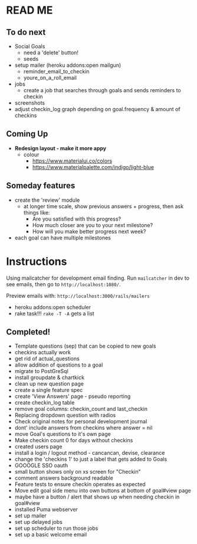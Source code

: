 # READ ME

## To do next

- Social Goals
  - need a 'delete' button!
  - seeds
- setup mailer (heroku addons:open mailgun)
  - reminder_email_to_checkin
  - youre_on_a_roll_email
- jobs
  - create a job that searches through goals and sends reminders to checkin
- screenshots
- adjust checkin_log graph depending on goal.frequency & amount of checkins


## Coming Up

- **Redesign layout - make it more appy**
  - colour
    - https://www.materialui.co/colors
    - https://www.materialpalette.com/indigo/light-blue

## Someday features

- create the 'review' module
  - at longer time scale, show previous answers + progress, then
    ask things like:
    - Are you satisfied with this progress?
    - How much closer are you to your next milestone?
    - How will you make better progress next week?
- each goal can have multiple milestones

# Instructions

Using mailcatcher for development email finding. Run `mailcatcher` in dev to see emails, then go to `http://localhost:1080/`.

Preview emails with: `http://localhost:3000/rails/mailers`

- heroku addons:open scheduler
- rake task!!! `rake -T -A` gets a list

## Completed!

- Template questions (sep) that can be copied to new goals
- checkins actually work
- get rid of actual_questions
- allow addition of questions to a goal
- migrate to PostGreSql
- install groupdate & chartkick
- clean up new question page
- create a single feature spec
- create 'View Answers' page - pseudo reporting
- create checkin_log table
- remove goal columns: checkin_count and last_checkin
- Replacing dropdown question with radios
- Check original notes for personal development journal
- dont' include answers from checkins where answer = nil
- move Goal's questions to it's own page
- Make checkin count 0 for days without checkins
- created users page
- install a login / logout method - cancancan, devise, clearance
- change the 'checkins 1' to just a label that gets added to Goals
- GOOOGLE SSO oauth
- small button shows only on xs screen for "Checkin"
- comment answers background readable
- Feature tests to ensure checkin operates as expected
- Move edit goal side menu into own buttons at bottom of goal#view page
- maybe have a button / alert that shows up when needing checkin in goal#view
- installed Puma webserver
- set up mailer
- set up delayed jobs
- set up scheduler to run those jobs
- set up a basic welcome email
